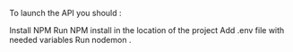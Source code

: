 To launch the API you should :

Install NPM
Run NPM install in the location of the project
Add .env file with needed variables
Run nodemon .
